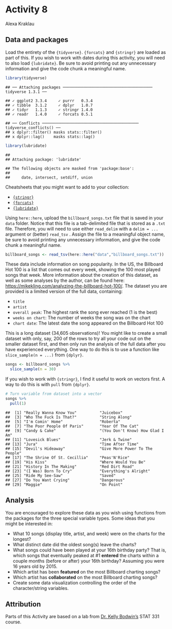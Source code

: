 Activity 8
================
Alexa Kraklau

## Data and packages

Load the entirety of the `{tidyverse}`. `{forcats}` and `{stringr}` are
loaded as part of this. If you wish to work with dates during this
activity, you will need to also load `{lubridate}`. Be sure to avoid
printing out any unnecessary information and give the code chunk a
meaningful name.

``` r
library(tidyverse)
```

    ## ── Attaching packages ─────────────────────────────────────── tidyverse 1.3.1 ──

    ## ✓ ggplot2 3.3.4     ✓ purrr   0.3.4
    ## ✓ tibble  3.1.2     ✓ dplyr   1.0.7
    ## ✓ tidyr   1.1.3     ✓ stringr 1.4.0
    ## ✓ readr   1.4.0     ✓ forcats 0.5.1

    ## ── Conflicts ────────────────────────────────────────── tidyverse_conflicts() ──
    ## x dplyr::filter() masks stats::filter()
    ## x dplyr::lag()    masks stats::lag()

``` r
library(lubridate)
```

    ## 
    ## Attaching package: 'lubridate'

    ## The following objects are masked from 'package:base':
    ## 
    ##     date, intersect, setdiff, union

Cheatsheets that you might want to add to your collection:

-   [`{stringr}`](https://stringr.tidyverse.org/)
-   [`{forcats}`](https://forcats.tidyverse.org/)
-   [`{lubridate}`](https://lubridate.tidyverse.org/)

Using `here::here`, upload the `billboard_songs.txt` file that is saved
in your `data` folder. Notice that this file is a tab-delimited file
that is stored as a `.txt` file. Therefore, you will need to use either
`read_delim` with a `delim = ...` argument or (better) `read_tsv` .
Assign the file to a meaningful object name, be sure to avoid printing
any unnecessary information, and give the code chunk a meaningful name.

``` r
billboard_songs <- read_tsv(here::here("data","billboard_songs.txt"))
```

These data include information on song popularity. In the US, the
Billboard Hot 100 is a list that comes out every week, showing the 100
most played songs that week. More information about the creation of this
dataset, as well as some analyses by the author, can be found here:
<https://mikekling.com/analyzing-the-billboard-hot-100/>. The dataset
you are provided is a limited version of the full data, containing:

-   `title`
-   `artist`
-   `overall peak`: The highest rank the song ever reached (1 is the
    best)
-   `weeks on chart`: The number of weeks the song was on the chart
-   `chart date`: The latest date the song appeared on the Billboard Hot
    100

This is a long dataset (34,605 observations)! You might like to create a
small dataset with only, say, 200 of the rows to try all your code out
on the smaller dataset first, and then only run the analysis of the full
data after you have experienced everything. One way to do this is to use
a function like `slice_sample(n = ...)` from `{dplyr}`.

``` r
songs <- billboard_songs %>% 
  slice_sample(n = 30)
```

If you wish to work with `{stringr}`, I find it useful to work on
vectors first. A way to do this is with `pull` from `{dplyr}`.

``` r
# Turn variable from dataset into a vector
songs %>% 
  pull(1)
```

    ##  [1] "Really Wanna Know You"          "Juicebox"                      
    ##  [3] "Who The Fuck Is That?"          "String Along"                  
    ##  [5] "I'm Comin' Home"                "Roberta"                       
    ##  [7] "The Poor People Of Paris"       "Year Of The Cat"               
    ##  [9] "Candy & Cake"                   "(You Don't Know) How Glad I Am"
    ## [11] "Lovesick Blues"                 "Jerk & Twine"                  
    ## [13] "Jura"                           "Time After Time"               
    ## [15] "Devil's Hideaway"               "Give More Power To The People" 
    ## [17] "The Shrine Of St. Cecillia"     "Peas'N'Rice"                   
    ## [19] "His Kiss"                       "Where Would You Be"            
    ## [21] "History In The Making"          "Red Dirt Road"                 
    ## [23] "(I Was) Born To Cry"            "Everything's Alright"          
    ## [25] "Ride My See-Saw"                "Saved"                         
    ## [27] "Do You Want Crying"             "Dangerous"                     
    ## [29] "Maggie"                         "On Point"

## Analysis

You are encouraged to explore these data as you wish using functions
from the packages for the three special variable types. Some ideas that
you might be interested in:

-   What 10 songs (display title, artist, and week) were on the charts
    for the longest?
-   What distinct date did the oldest song(s) leave the charts?
-   What songs could have been played at your 16th birthday party? That
    is, which songs that eventually peaked at \#1 **entered** the charts
    within a couple months (before or after) your 16th birthday?
    Assuming you were 16 years old by 2015.
-   Which artist has been **featured** on the most Billboard charting
    songs?
-   Which artist has **collaborated** on the most Billboard charting
    songs?
-   Create some data visualization controlling the order of the
    character/string variables.

## Attribution

Parts of this Activity are based on a lab from [Dr. Kelly
Bodwin’s](https://www.kelly-bodwin.com/) STAT 331 course.
